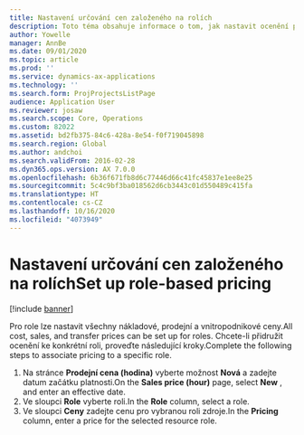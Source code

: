 ```yaml
---
title: Nastavení určování cen založeného na rolích
description: Toto téma obsahuje informace o tom, jak nastavit ocenění pro určité role.
author: Yowelle
manager: AnnBe
ms.date: 09/01/2020
ms.topic: article
ms.prod: ''
ms.service: dynamics-ax-applications
ms.technology: ''
ms.search.form: ProjProjectsListPage
audience: Application User
ms.reviewer: josaw
ms.search.scope: Core, Operations
ms.custom: 82022
ms.assetid: bd2fb375-84c6-428a-8e54-f0f719045898
ms.search.region: Global
ms.author: andchoi
ms.search.validFrom: 2016-02-28
ms.dyn365.ops.version: AX 7.0.0
ms.openlocfilehash: 6b36f671fb8d6c77446d66c41fc45837e1ee8e25
ms.sourcegitcommit: 5c4c9bf3ba018562d6cb3443c01d550489c415fa
ms.translationtype: HT
ms.contentlocale: cs-CZ
ms.lasthandoff: 10/16/2020
ms.locfileid: "4073949"
---
```

# <a name="set-up-role-based-pricing"></a><span data-ttu-id="351a7-103">Nastavení určování cen založeného na rolích</span><span class="sxs-lookup"><span data-stu-id="351a7-103">Set up role-based pricing</span></span>

[!include [banner](../includes/banner.md)]

<span data-ttu-id="351a7-104">Pro role lze nastavit všechny nákladové, prodejní a vnitropodnikové ceny.</span><span class="sxs-lookup"><span data-stu-id="351a7-104">All cost, sales, and transfer prices can be set up for roles.</span></span> <span data-ttu-id="351a7-105">Chcete-li přidružit ocenění ke konkrétní roli, proveďte následující kroky.</span><span class="sxs-lookup"><span data-stu-id="351a7-105">Complete the following steps to associate pricing to a specific role.</span></span>

1. <span data-ttu-id="351a7-106">Na stránce **Prodejní cena (hodina)** vyberte možnost **Nová** a zadejte datum začátku platnosti.</span><span class="sxs-lookup"><span data-stu-id="351a7-106">On the **Sales price (hour)** page, select **New** , and enter an effective date.</span></span>
2. <span data-ttu-id="351a7-107">Ve sloupci **Role** vyberte roli.</span><span class="sxs-lookup"><span data-stu-id="351a7-107">In the **Role** column, select a role.</span></span>
3. <span data-ttu-id="351a7-108">Ve sloupci **Ceny** zadejte cenu pro vybranou roli zdroje.</span><span class="sxs-lookup"><span data-stu-id="351a7-108">In the **Pricing** column, enter a price for the selected resource role.</span></span>
